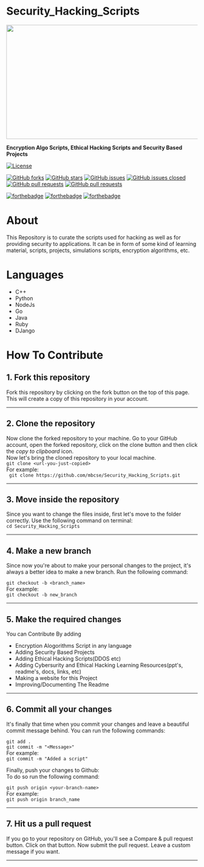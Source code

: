 # Security_Hacking_Scripts

<img src="https://s3.amazonaws.com/uno-website-assets/wp-content/uploads/2020/09/29111119/hacktoberfest-cover.jpeg" width=600px height=300px />

**Encryption Algo Scripts, Ethical Hacking Scripts and Security Based Projects**

[![License](https://img.shields.io/github/license/mbcse/Security_Hacking_Scripts?color=green&style=flat-square)](https://github.com/mbcse/Security_Hacking_Scripts/blob/master/LICENSE)

[![GitHub forks](https://img.shields.io/github/forks/mbcse/Security_Hacking_Scripts?style=flat-square)](https://github.com/mbcse/Security_Hacking_Scripts/network/members)
[![GitHub stars](https://img.shields.io/github/stars/mbcse/Security_Hacking_Scripts?style=flat-square)](https://github.com/mbcse/Security_Hacking_Scripts/stargazers)
[![GitHub issues](https://img.shields.io/github/issues/mbcse/Security_Hacking_Scripts?color=blue&style=flat-square)](https://github.com/mbcse/Security_Hacking_Scripts/issues)
[![GitHub issues closed](https://img.shields.io/github/issues-closed-raw/badges/shields?color=blue&style=flat-square)](https://github.com/mbcse/Security_Hacking_Scripts/issues?q=is%3Aissue+is%3Aclosed)
[![GitHub pull requests](https://img.shields.io/github/issues-pr/cdnjs/cdnjs?style=flat-square)](https://github.com/mbcse/Security_Hacking_Scripts/pulls)
[![GitHub pull requests](https://img.shields.io/github/issues-pr-closed/cdnjs/cdnjs?color=red&style=flat-square)](https://github.com/mbcse/Security_Hacking_Scripts/pulls?q=is%3Apr+is%3Aclosed)

[![forthebadge](https://forthebadge.com/images/badges/built-by-developers.svg)](https://forthebadge.com)
[![forthebadge](https://forthebadge.com/images/badges/built-with-love.svg)](https://forthebadge.com)
[![forthebadge](https://forthebadge.com/images/badges/built-with-swag.svg)](https://forthebadge.com)


# About
This Repository is to curate the scripts used for hacking as well as for providing security to applications. It can be in form of some kind of learning material, scripts, projects, simulations scripts, encryption algorithms, etc.

# Languages
- C++
- Python
- NodeJs
- Go
- Java
- Ruby
- DJango
# How To Contribute

## 1. Fork this repository

Fork this repository by clicking on the fork button on the top of this page.
This will create a copy of this repository in your account.

---

## 2. Clone the repository

Now clone the forked repository to your machine. Go to your GitHub account, open the forked repository, click on the clone button and then click the _copy to clipboard_ icon.  
Now let's bring the cloned repository to your local machine.  
`git clone <url-you-just-copied>`  
For example:  
` git clone https://github.com/mbcse/Security_Hacking_Scripts.git`

---

## 3. Move inside the repository

Since you want to change the files inside, first let's move to the folder correctly. Use the following command on terminal:  
`cd Security_Hacking_Scripts`

---

## 4. Make a new branch

Since now you're about to make your personal changes to the project, it's always a better idea to make a new branch. Run the following command:

`git checkout -b <branch_name>`  
For example:  
`git checkout -b new_branch`

---

## 5. Make the required changes
You can Contribute By adding
- Encryption Alogorithms Script in any language
- Adding Security Based Projects
- Adding Ethical Hacking Scripts(DDOS etc)
- Adding Cybersurity and Ethical Hacking Learning Resources(ppt's, readme's, docs, links, etc)
- Making a website for this Project
- Improving/Documenting The Readme

---

## 6. Commit all your changes

It's finally that time when you commit your changes and leave a beautiful commit message behind. You can run the following commands:

`git add .`  
`git commit -m "<Message>"`  
For example:  
`git commit -m "Added a script"`

Finally, push your changes to Github:  
To do so run the following command:

`git push origin <your-branch-name>`  
For example:  
`git push origin branch_name`

---

## 7. Hit us a pull request

If you go to your repository on GitHub, you'll see a Compare & pull request button. Click on that button.
Now submit the pull request. Leave a custom message if you want.

---



